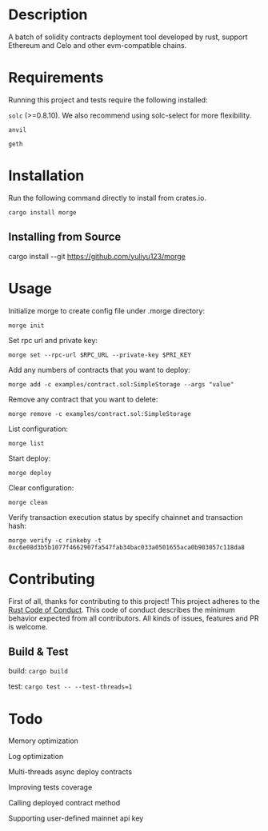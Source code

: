 
# Description
A batch of solidity contracts deployment tool developed by rust, support Ethereum and Celo and other evm-compatible chains.

# Requirements
Running this project
and tests require the following installed:

`solc` (>=0.8.10). We also recommend using solc-select for more flexibility.

`anvil`

`geth`

# Installation
Run the following command directly to install from crates.io.

`cargo install morge`

## Installing from Source

cargo install --git https://github.com/yuliyu123/morge


# Usage
Initialize morge to create config file under .morge directory:

`morge init`

Set rpc url and private key:

`morge set --rpc-url $RPC_URL --private-key $PRI_KEY`

Add any numbers of contracts that you want to deploy:

`morge add -c examples/contract.sol:SimpleStorage --args "value"`

Remove any contract that you want to delete:

`morge remove -c examples/contract.sol:SimpleStorage`

List configuration:

`morge list`

Start deploy:

`morge deploy`

Clear configuration:

`morge clean`

Verify transaction execution status by specify chainnet and transaction hash:

`morge verify -c rinkeby -t 0xc6e08d3b5b1077f4662907fa547fab34bac033a0501655aca0b903057c118da8`

# Contributing
First of all, thanks for contributing to this project! This project adheres to the [Rust Code of Conduct](https://github.com/rust-lang/rust/blob/master/CODE_OF_CONDUCT.md). This code of conduct describes the minimum behavior expected from all contributors. All kinds of issues, features and PR is welcome.

## Build & Test
build: `cargo build`

test: `cargo test -- --test-threads=1`

# Todo
Memory optimization

Log optimization

Multi-threads async deploy contracts

Improving tests coverage

Calling deployed contract method

Supporting user-defined mainnet api key